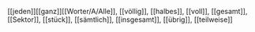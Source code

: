 [[jeden]][[ganz]][[Worter/A/Alle]], [[völlig]], [[halbes]], [[voll]], [[gesamt]], [[Sektor]], [[stück]], [[sämtlich]], [[insgesamt]], [[übrig]], [[teilweise]]